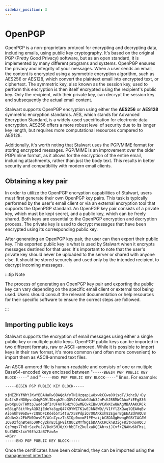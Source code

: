```yaml
---
sidebar_position: 3
---
```


# OpenPGP

OpenPGP is a non-proprietary protocol for encrypting and decrypting data, including emails, using public key cryptography. It's based on the original PGP (Pretty Good Privacy) software, but as an open standard, it is implemented by many different programs and systems. OpenPGP ensures the privacy and integrity of your messages. When a user sends an email, the content is encrypted using a symmetric encryption algorithm, such as AES256 or AES128, which convert the plaintext email into encrypted text, or ciphertext. The symmetric key, also known as the session key, used to perform this encryption is then itself encrypted using the recipient's public key. Only the recipient, with their private key, can decrypt the session key and subsequently the actual email content.

Stalwart supports OpenPGP encryption using either the **AES256** or **AES128** symmetric encryption standards. AES, which stands for Advanced Encryption Standard, is a widely-used specification for electronic data encryption. AES256 offers a more robust level of security due to its longer key length, but requires more computational resources compared to AES128.

Additionally, it's worth noting that Stalwart uses the PGP/MIME format for storing encrypted messages. PGP/MIME is an improvement over the older PGP/Inline format, as it allows for the encryption of the entire email, including attachments, rather than just the body text. This results in better security and compatibility with modern email clients.

## Obtaining a key pair

In order to utilize the OpenPGP encryption capabilities of Stalwart, users must first generate their own OpenPGP key pairs. This task is typically performed by the user's email client or via an external encryption tool that supports the OpenPGP standard. 
An OpenPGP key pair consists of a private key, which must be kept secret, and a public key, which can be freely shared. Both keys are essential to the OpenPGP encryption and decryption process. The private key is used to decrypt messages that have been encrypted using its corresponding public key.

After generating an OpenPGP key pair, the user can then export their public key. This exported public key is what is used by Stalwart when it encrypts messages destined for that user. It's important to note that the user's private key should never be uploaded to the server or shared with anyone else. It should be stored securely and used only by the intended recipient to decrypt incoming messages.

:::tip Note

The process of generating an OpenPGP key pair and exporting the public key can vary depending on the specific email client or external tool being used. Users should consult the relevant documentation or help resources for their specific software to ensure the correct steps are followed.

:::

## Importing public keys

Stalwart supports the encryption of email messages using either a single public key or multiple public keys. OpenPGP public keys can be imported in two different formats, raw or ASCII-armored. While it is possible to import keys in their raw format, it's more common (and often more convenient) to import them as ASCII-armored text files. 

An ASCII-armored file is human-readable and consists of one or multiple Base64-encoded keys enclosed between "`-----BEGIN PGP PUBLIC KEY BLOCK-----`" and "`-----END PGP PUBLIC KEY BLOCK-----`" lines. For example:

```txt
-----BEGIN PGP PUBLIC KEY BLOCK-----

xjMEZMYfNhYJKwYBBAHaRw8BAQdAYyTN1HzqapLw8xwkCGwa0OjsgT/JqhcB/+Dy
Ga1fsBrNG0pvaG4gRG9lIDxqb2huQGV4YW1wbGUub3JnPsKJBBMWCAAxFiEEg836
pwbXpuQ/THMtpJwd4oBfIrUFAmTGHzYCGwMECwkIBwUVCAkKCwUWAgMBAAAKCRCk
nB3igF8itYhyAQD2jEdeYa3gyQ47X9YWZTK1wEJkN8W9//V1fYl2XQwqlQEA0qBv
Ai6nUh99oDw+/zQ8DFIKdeb5Ti4tu/X58PdpiQ7OOARkxh82EgorBgEEAZdVAQUB
AQdAvXz2FbFN0DovQF/ACnZyczTsSIQp0mvmF1PE+aijbC8DAQgHwngEGBYIACAW
IQSDzfqnBtem5D9Mcy2knB3igF8itQUCZMYfNgIbDAAKCRCknB3igF8itRnoAQC3
GzPmgx7TnB+SexPuJV/DoKSMJ0/X+hbEFcZkulxaDQEAh+xiJCvf+ZNAKw6kFhsL
UuZhEDktxnY6Ehz3aB7FawA=
=KGrr
-----END PGP PUBLIC KEY BLOCK-----
```

Once the certificates have been obtained, they can be imported using the [management interface](/docs/encryption/manage).
